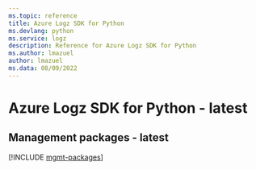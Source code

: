 ```yaml
---
ms.topic: reference
title: Azure Logz SDK for Python
ms.devlang: python
ms.service: logz
description: Reference for Azure Logz SDK for Python
ms.author: lmazuel
author: lmazuel
ms.data: 08/09/2022
---
```

# Azure Logz SDK for Python - latest

## Management packages - latest
[!INCLUDE [mgmt-packages](logz-mgmt-index.md)]